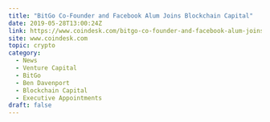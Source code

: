 ```yaml
---
title: "BitGo Co-Founder and Facebook Alum Joins Blockchain Capital"
date: 2019-05-28T13:00:24Z
link: https://www.coindesk.com/bitgo-co-founder-and-facebook-alum-joins-blockchain-capital?utm_medium=RSS&utm_source=hune
site: www.coindesk.com
topic: crypto
category:
  - News
  - Venture Capital
  - BitGo
  - Ben Davenport
  - Blockchain Capital
  - Executive Appointments
draft: false
---
```

